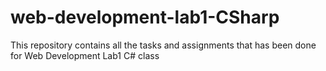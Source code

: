 # web-development-lab1-CSharp
This repository contains all the tasks and assignments that has been done for Web Development Lab1 C# class
